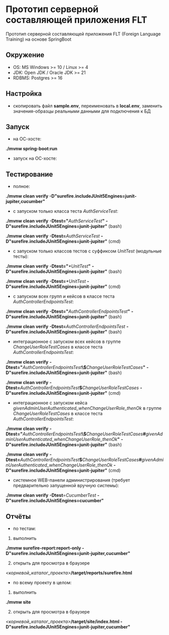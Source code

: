 # Прототип серверной составляющей приложения FLT

Прототип серверной составляющей приложения FLT (Foreign Language Training) на основе SpringBoot

## Окружение

- OS: MS Windows >= 10 / Linux >= 4
- JDK: Open JDK / Oracle JDK >= 21
- RDBMS: Postgres >= 16

## Настройка

- скопировать файл **sample.env**, переименовать в **local.env**, заменить значения-образцы реальными данными для подключения к БД

## Запуск

- на ОС-хосте:

**./mvnw spring-boot:run**

- запуск на ОС-хосте:

## Тестирование

- полное:

**./mvnw clean verify -D"surefire.includeJUnit5Engines=junit-jupiter,cucumber"**

- с запуском только класса теста _AuthServiceTest_:

**./mvnw clean verify** **-Dtest="**_AuthServiceTest_**"** **-D"surefire.includeJUnit5Engines=junit-jupiter"** (bash)

**./mvnw clean verify** **-Dtest=**_AuthServiceTest_ **-D"surefire.includeJUnit5Engines=junit-jupiter"** (cmd)

- с запуском только классов тестов с суффиксом _UnitTest_ (модульные тесты):

**./mvnw clean verify** **-Dtest="**_\*UnitTest_**"** **-D"surefire.includeJUnit5Engines=junit-jupiter"** (bash)

**./mvnw clean verify** **-Dtest=**_\*UnitTest_ **-D"surefire.includeJUnit5Engines=junit-jupiter"** (cmd)

- с запуском всех групп и кейсов в классе теста _AuthControllerEndpointsTest_:

**./mvnw clean verify** **-Dtest="**_AuthControllerEndpointsTest_**"** **-D"surefire.includeJUnit5Engines=junit-jupiter"** (bash)

**./mvnw clean verify** **-Dtest=**_AuthControllerEndpointsTest_ **-D"surefire.includeJUnit5Engines=junit-jupiter"** (bash)

- интеграционное с запуском всех кейсов в группе _ChangeUserRoleTestCases_ в классе теста _AuthControllerEndpointsTest_:

**./mvnw clean verify** **-Dtest="**_AuthControllerEndpointsTest_**\\$**_ChangeUserRoleTestCases_**"** **-D"surefire.includeJUnit5Engines=junit-jupiter"** (bash)

**./mvnw clean verify** **-Dtest=**_AuthControllerEndpointsTest_**\$**_ChangeUserRoleTestCases_ **-D"surefire.includeJUnit5Engines=junit-jupiter"** (cmd)

- интеграционное с запуском кейса _givenAdminUserAuthenticated_whenChangeUserRole_thenOk_ в группе _ChangeUserRoleTestCases_ в классе теста _AuthControllerEndpointsTest_:

**./mvnw clean verify** **-Dtest="**_AuthControllerEndpointsTest_**\\$**_ChangeUserRoleTestCases_**#**_givenAdminUserAuthenticated_whenChangeUserRole_thenOk_**"** **-D"surefire.includeJUnit5Engines=junit-jupiter"** (bash)

**./mvnw clean verify** **-Dtest=**_AuthControllerEndpointsTest_**\$**_ChangeUserRoleTestCases_**#**_givenAdminUserAuthenticated_whenChangeUserRole_thenOk_ **-D"surefire.includeJUnit5Engines=junit-jupiter"** (cmd)

- системное WEB-панели администрирования (требует предварительно запущенной вручную системы):

**./mvnw clean verify** **-Dtest**=_CucumberTest_ **-D"surefire.includeJUnit5Engines=cucumber"**

## Отчёты

- по тестам:

1. выполнить

**./mvnw surefire-report:report-only -D"surefire.includeJUnit5Engines=junit-jupiter,cucumber"**

2. открыть для просмотра в браузере

_\<корневой_каталог_проекта\>_**/target/reports/surefire.html**

- по всему проекту в целом:

1. выполнить

**./mvnw site**

2. открыть для просмотра в браузере

_\<корневой_каталог_проекта\>_**/target/site/index.html -D"surefire.includeJUnit5Engines=junit-jupiter,cucumber"**